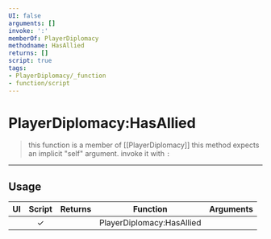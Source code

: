 ```yaml
---
UI: false
arguments: []
invoke: ':'
memberOf: PlayerDiplomacy
methodname: HasAllied
returns: []
script: true
tags:
- PlayerDiplomacy/_function
- function/script
---
```

# PlayerDiplomacy:HasAllied
> this function is a member of [[PlayerDiplomacy]]
> this method expects an implicit "self" argument. invoke it with `:`
-----
## Usage
|  UI | Script | Returns | Function | Arguments |
|:---:|:------:|-------:|:--------:|:---------|
| |✓||PlayerDiplomacy:HasAllied||
